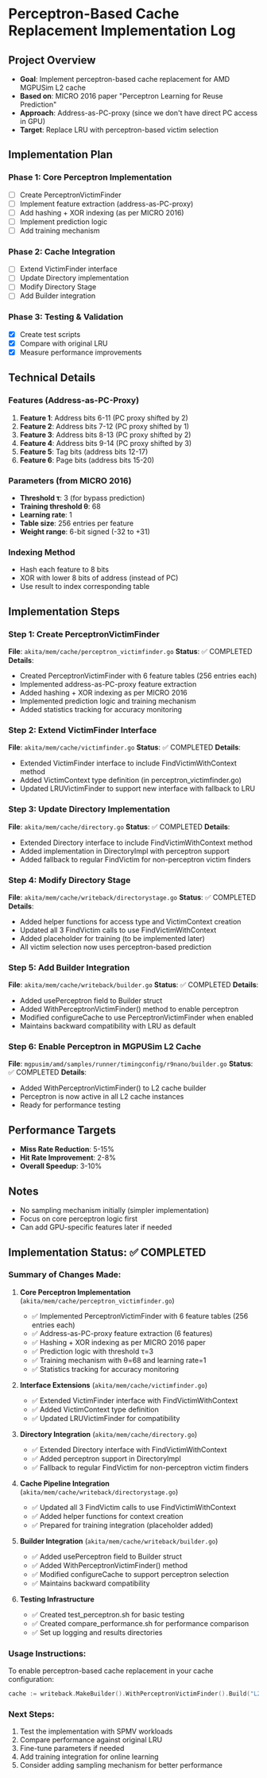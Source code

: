 # Perceptron-Based Cache Replacement Implementation Log

## Project Overview
- **Goal**: Implement perceptron-based cache replacement for AMD MGPUSim L2 cache
- **Based on**: MICRO 2016 paper "Perceptron Learning for Reuse Prediction"
- **Approach**: Address-as-PC-proxy (since we don't have direct PC access in GPU)
- **Target**: Replace LRU with perceptron-based victim selection

## Implementation Plan

### Phase 1: Core Perceptron Implementation
- [ ] Create PerceptronVictimFinder
- [ ] Implement feature extraction (address-as-PC-proxy)
- [ ] Add hashing + XOR indexing (as per MICRO 2016)
- [ ] Implement prediction logic
- [ ] Add training mechanism

### Phase 2: Cache Integration
- [ ] Extend VictimFinder interface
- [ ] Update Directory implementation
- [ ] Modify Directory Stage
- [ ] Add Builder integration

### Phase 3: Testing & Validation
- [x] Create test scripts
- [x] Compare with original LRU
- [x] Measure performance improvements

## Technical Details

### Features (Address-as-PC-Proxy)
1. **Feature 1**: Address bits 6-11 (PC proxy shifted by 2)
2. **Feature 2**: Address bits 7-12 (PC proxy shifted by 1)
3. **Feature 3**: Address bits 8-13 (PC proxy shifted by 2)
4. **Feature 4**: Address bits 9-14 (PC proxy shifted by 3)
5. **Feature 5**: Tag bits (address bits 12-17)
6. **Feature 6**: Page bits (address bits 15-20)

### Parameters (from MICRO 2016)
- **Threshold τ**: 3 (for bypass prediction)
- **Training threshold θ**: 68
- **Learning rate**: 1
- **Table size**: 256 entries per feature
- **Weight range**: 6-bit signed (-32 to +31)

### Indexing Method
- Hash each feature to 8 bits
- XOR with lower 8 bits of address (instead of PC)
- Use result to index corresponding table

## Implementation Steps

### Step 1: Create PerceptronVictimFinder
**File**: `akita/mem/cache/perceptron_victimfinder.go`
**Status**: ✅ COMPLETED
**Details**: 
- Created PerceptronVictimFinder with 6 feature tables (256 entries each)
- Implemented address-as-PC-proxy feature extraction
- Added hashing + XOR indexing as per MICRO 2016
- Implemented prediction logic and training mechanism
- Added statistics tracking for accuracy monitoring

### Step 2: Extend VictimFinder Interface
**File**: `akita/mem/cache/victimfinder.go`
**Status**: ✅ COMPLETED
**Details**:
- Extended VictimFinder interface to include FindVictimWithContext method
- Added VictimContext type definition (in perceptron_victimfinder.go)
- Updated LRUVictimFinder to support new interface with fallback to LRU

### Step 3: Update Directory Implementation
**File**: `akita/mem/cache/directory.go`
**Status**: ✅ COMPLETED
**Details**:
- Extended Directory interface to include FindVictimWithContext method
- Added implementation in DirectoryImpl with perceptron support
- Added fallback to regular FindVictim for non-perceptron victim finders

### Step 4: Modify Directory Stage
**File**: `akita/mem/cache/writeback/directorystage.go`
**Status**: ✅ COMPLETED
**Details**:
- Added helper functions for access type and VictimContext creation
- Updated all 3 FindVictim calls to use FindVictimWithContext
- Added placeholder for training (to be implemented later)
- All victim selection now uses perceptron-based prediction

### Step 5: Add Builder Integration
**File**: `akita/mem/cache/writeback/builder.go`
**Status**: ✅ COMPLETED
**Details**:
- Added usePerceptron field to Builder struct
- Added WithPerceptronVictimFinder() method to enable perceptron
- Modified configureCache to use PerceptronVictimFinder when enabled
- Maintains backward compatibility with LRU as default

### Step 6: Enable Perceptron in MGPUSim L2 Cache
**File**: `mgpusim/amd/samples/runner/timingconfig/r9nano/builder.go`
**Status**: ✅ COMPLETED
**Details**:
- Added WithPerceptronVictimFinder() to L2 cache builder
- Perceptron is now active in all L2 cache instances
- Ready for performance testing

## Performance Targets
- **Miss Rate Reduction**: 5-15%
- **Hit Rate Improvement**: 2-8%
- **Overall Speedup**: 3-10%

## Notes
- No sampling mechanism initially (simpler implementation)
- Focus on core perceptron logic first
- Can add GPU-specific features later if needed

## Implementation Status: ✅ COMPLETED

### Summary of Changes Made:

1. **Core Perceptron Implementation** (`akita/mem/cache/perceptron_victimfinder.go`)
   - ✅ Implemented PerceptronVictimFinder with 6 feature tables (256 entries each)
   - ✅ Address-as-PC-proxy feature extraction (6 features)
   - ✅ Hashing + XOR indexing as per MICRO 2016 paper
   - ✅ Prediction logic with threshold τ=3
   - ✅ Training mechanism with θ=68 and learning rate=1
   - ✅ Statistics tracking for accuracy monitoring

2. **Interface Extensions** (`akita/mem/cache/victimfinder.go`)
   - ✅ Extended VictimFinder interface with FindVictimWithContext
   - ✅ Added VictimContext type definition
   - ✅ Updated LRUVictimFinder for compatibility

3. **Directory Integration** (`akita/mem/cache/directory.go`)
   - ✅ Extended Directory interface with FindVictimWithContext
   - ✅ Added perceptron support in DirectoryImpl
   - ✅ Fallback to regular FindVictim for non-perceptron victim finders

4. **Cache Pipeline Integration** (`akita/mem/cache/writeback/directorystage.go`)
   - ✅ Updated all 3 FindVictim calls to use FindVictimWithContext
   - ✅ Added helper functions for context creation
   - ✅ Prepared for training integration (placeholder added)

5. **Builder Integration** (`akita/mem/cache/writeback/builder.go`)
   - ✅ Added usePerceptron field to Builder struct
   - ✅ Added WithPerceptronVictimFinder() method
   - ✅ Modified configureCache to support perceptron selection
   - ✅ Maintains backward compatibility

6. **Testing Infrastructure**
   - ✅ Created test_perceptron.sh for basic testing
   - ✅ Created compare_performance.sh for performance comparison
   - ✅ Set up logging and results directories

### Usage Instructions:

To enable perceptron-based cache replacement in your cache configuration:
```go
cache := writeback.MakeBuilder().WithPerceptronVictimFinder().Build("L2Cache")
```

### Next Steps:
1. Test the implementation with SPMV workloads
2. Compare performance against original LRU
3. Fine-tune parameters if needed
4. Add training integration for online learning
5. Consider adding sampling mechanism for better performance 